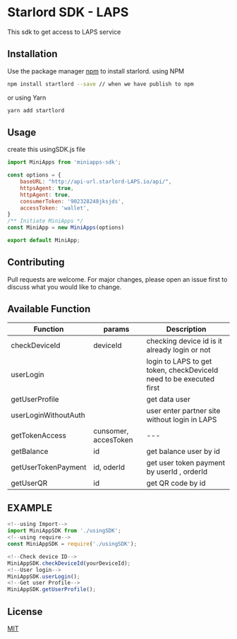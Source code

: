 # Starlord SDK - LAPS

This sdk to get access to LAPS service

## Installation

Use the package manager [npm](https://sdk-miniapps.LAPS/en/stable/) to install starlord.
using NPM
```bash
npm install startlord --save // when we have publish to npm
```
or 
using Yarn
```bash
yarn add startlord
```
## Usage
create this usingSDK.js file
```javascript
import MiniApps from 'miniapps-sdk';

const options = {
    baseURL: "http://api-url.starlord-LAPS.io/api/",
    httpsAgent: true,
    httpAgent: true,
    consumerToken: '902328248jksjds',
    accessToken: 'wallet',
}
/** Initiate MiniApps */
const MiniApp = new MiniApps(options)

export default MiniApp;
```

## Contributing
Pull requests are welcome. For major changes, please open an issue first to discuss what you would like to change.

## Available Function
| Function  | params | Description |
| ----- | --- |--------------------|
| checkDeviceId | deviceId | checking device id is it already login or not |
| userLogin | | login to LAPS to get token, checkDeviceId need to be executed first |
| getUserProfile |  | get data user |
|userLoginWithoutAuth| | user enter partner site without login in LAPS |
| getTokenAccess | cunsomer, accesToken | --- |
| getBalance | id | get balance user by id|
| getUserTokenPayment | id, oderId | get user token payment by userId , orderId |
| getUserQR| id | get QR code by id |

## EXAMPLE

```javascript
<!--using Import-->
import MiniAppSDK from './usingSDK';
<!--using require-->
const MiniAppSDK = require('./usingSDK');

<!--Check device ID-->
MiniAppSDK.checkDeviceId(yourDeviceId);
<!--User login-->
MiniAppSDK.userLogin();
<!--Get user Profile-->
MiniAppSDK.getUserProfile();
```
## License
[MIT](https://choosealicense.com/licenses/mit/)